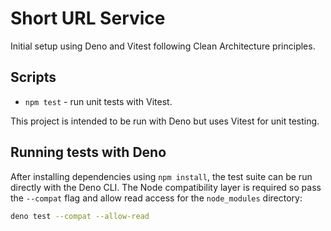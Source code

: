 # Short URL Service

Initial setup using Deno and Vitest following Clean Architecture principles.

## Scripts

- `npm test` - run unit tests with Vitest.

This project is intended to be run with Deno but uses Vitest for unit testing.

## Running tests with Deno

After installing dependencies using `npm install`, the test suite can be run
directly with the Deno CLI. The Node compatibility layer is required so pass the
`--compat` flag and allow read access for the `node_modules` directory:

```bash
deno test --compat --allow-read
```
